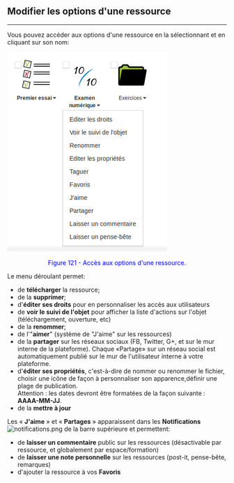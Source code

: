## Modifier les options d'une ressource
---
Vous pouvez accéder aux options d'une ressource en la sélectionnant et en cliquant sur son nom:

![](/assets/resource_properties.png)

<p style="text-align: center; color: blue">Figure 121 - Accès aux options d'une ressource.</p>

Le menu déroulant permet:

* de **télécharger** la ressource;
* de la **supprimer**;
* d'**éditer ses droits** pour en personnaliser les accès aux utilisateurs
* de **voir le suivi de l'objet** pour afficher la liste d'actions sur l'objet (téléchargement, ouverture, etc)
* de la **renommer**;
* de l'"**aimer**" (système de "J'aime" sur les ressources)
* de la **partager** sur les réseaux sociaux (FB, Twitter, G+, et sur le mur interne de la plateforme). Chaque «Partage» sur un réseau social est automatiquement publié sur le mur de l'utilisateur interne à votre plateforme.
* d'**éditer ses propriétés**, c'est-à-dire de nommer ou renommer le fichier, choisir une icône de façon à personnaliser son apparence,définir une plage de publication. <br />Attention : les dates devront être formatées de la façon suivante : **AAAA-MM-JJ**.
* de la **mettre à jour**

Les « **J'aime** » et « **Partages** » apparaissent dans les **Notifications** ![notifications.png](http://www.claroline.net/file/resource/media/1950) de la barre supérieure et permettent:

* de **laisser un commentaire** public sur les ressources (désactivable par ressource, et globalement par espace/formation)
* de **laisser une note personnelle** sur les ressources (post-it, pense-bête, remarques)
* d'ajouter la ressource à vos **Favoris**
